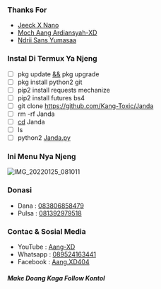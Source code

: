 ### Thanks For
- [Jeeck X Nano]()
- [Moch Aang Ardiansyah-XD]()
- [Ndrii Sans Yumasaa]()

### Instal Di Termux Ya Njeng
- [ ] pkg update [&&]() pkg upgrade
- [ ] pkg install python2 git
- [ ] pip2 install requests mechanize
- [ ] pip2 install futures bs4
- [ ] git clone https://github.com/Kang-Toxic/Janda
- [ ] rm -rf Janda
- [ ] [cd]() Janda
- [ ] ls
- [ ] python2 [Janda.py]()

### Ini Menu Nya Njeng
![IMG_20220125_081011](https://user-images.githubusercontent.com/98243315/150892624-a9c5b823-8323-4f4e-9509-8fd3856b0949.jpg)

### Donasi
- Dana : [083806858479]()
- Pulsa : [081392979518]()

### Contac & Sosial Media
- YouTube : [Aang-XD]()
- Whatsapp : [089524163441]()
- Facebook : [Aang.XD404]()

##### _Make Doang Kaga Follow Kontol_
